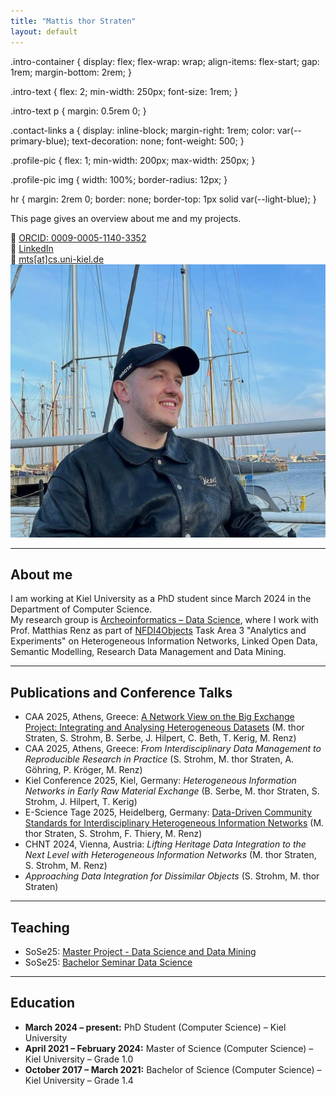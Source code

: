 ```yaml
---
title: "Mattis thor Straten"
layout: default
---
```


  .intro-container {
    display: flex;
    flex-wrap: wrap;
    align-items: flex-start;
    gap: 1rem;
    margin-bottom: 2rem;
  }

  .intro-text {
    flex: 2;
    min-width: 250px;
    font-size: 1rem;
  }

  .intro-text p {
    margin: 0.5rem 0;
  }

  .contact-links a {
    display: inline-block;
    margin-right: 1rem;
    color: var(--primary-blue);
    text-decoration: none;
    font-weight: 500;
  }

  .profile-pic {
    flex: 1;
    min-width: 200px;
    max-width: 250px;
  }

  .profile-pic img {
    width: 100%;
    border-radius: 12px;
  }

  hr {
    margin: 2rem 0;
    border: none;
    border-top: 1px solid var(--light-blue);
  }
</style>


<div class="intro-container">
  <div class="intro-text">
    <p>This page gives an overview about me and my projects.</p>
    <div class="contact-links">
      🧬 <a href="https://orcid.org/0009-0005-1140-3352">ORCID: 0009-0005-1140-3352</a><br>
      🔗 <a href="https://www.linkedin.com/in/mattis-thor-straten-517467211/">LinkedIn</a><br>
      📧 <a href="mailto:mts@cs.uni-kiel.de">mts[at]cs.uni-kiel.de</a>
    </div>
  </div>
  <div class="profile-pic">
    <img src="/images/profil.jpg" alt="Mattis thor Straten">
  </div>
</div>

---

## About me

I am working at Kiel University as a PhD student since March 2024 in the Department of Computer Science.  
My research group is [Archeoinformatics – Data Science](https://www.uni-kiel.de/de/tf/forschen/institut-informatik/archaeoinformatik), where I work with Prof. Matthias Renz as part of [NFDI4Objects](https://www.nfdi4objects.net/) Task Area 3 "Analytics and Experiments" on Heterogeneous Information Networks, Linked Open Data, Semantic Modelling, Research Data Management and Data Mining.

---

## Publications and Conference Talks

- CAA 2025, Athens, Greece: [A Network View on the Big Exchange Project: Integrating and Analysing Heterogeneous Datasets](https://doi.org/10.5281/zenodo.15309880) (M. thor Straten, S. Strohm, B. Serbe, J. Hilpert, C. Beth, T. Kerig, M. Renz)  
- CAA 2025, Athens, Greece: *From Interdisciplinary Data Management to Reproducible Research in Practice* (S. Strohm, M. thor Straten, A. Göhring, P. Kröger, M. Renz)  
- Kiel Conference 2025, Kiel, Germany: *Heterogeneous Information Networks in Early Raw Material Exchange* (B. Serbe, M. thor Straten, S. Strohm, J. Hilpert, T. Kerig)  
- E-Science Tage 2025, Heidelberg, Germany: [Data-Driven Community Standards for Interdisciplinary Heterogeneous Information Networks](https://doi.org/10.5281/zenodo.15040308) (M. thor Straten, S. Strohm, F. Thiery, M. Renz)  
- CHNT 2024, Vienna, Austria: *Lifting Heritage Data Integration to the Next Level with Heterogeneous Information Networks* (M. thor Straten, S. Strohm, M. Renz)  
- *Approaching Data Integration for Dissimilar Objects* (S. Strohm, M. thor Straten)

---

## Teaching

- SoSe25: [Master Project - Data Science and Data Mining](https://univis.uni-kiel.de/form?__s=2&dsc=anew/lecture_view&lvs=techn/infor/inform/archoi/infmpa&anonymous=1&ref=tlecture&sem=2025s&tdir=techn/infora/master/master_2&__e=230)  
- SoSe25: [Bachelor Seminar Data Science](https://univis.uni-kiel.de/form?__s=2&dsc=anew/lecture_view&lvs=techn/infor/inform/archoi/bsemda&anonymous=1&ref=tlecture&sem=2025s&tdir=techn/infora/bachel/semina&__e=230)

---

## Education

- **March 2024 – present:** PhD Student (Computer Science) – Kiel University  
- **April 2021 – February 2024:** Master of Science (Computer Science) – Kiel University – Grade 1.0  
- **October 2017 – March 2021:** Bachelor of Science (Computer Science) – Kiel University – Grade 1.4
